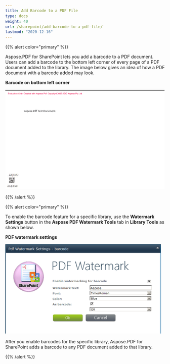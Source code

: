 ```yaml
---
title: Add Barcode to a PDF File
type: docs
weight: 40
url: /sharepoint/add-barcode-to-a-pdf-file/
lastmod: "2020-12-16"
---
```


{{% alert color="primary" %}}

Aspose.PDF for SharePoint lets you add a barcode to a PDF document. Users can add a barcode to the bottom left corner of every page of a PDF document added to the library. The image below gives an idea of how a PDF document with a barcode added may look.

**Barcode on bottom left corner**

![todo:image_alt_text](add-barcode-to-a-pdf-file_1.png)

{{% /alert %}}

{{% alert color="primary" %}}

To enable the barcode feature for a specific library, use the **Watermark Settings** button in the **Aspose PDF Watermark Tools** tab in **Library Tools** as shown below.

**PDF watermark settings**

![todo:image_alt_text](add-barcode-to-a-pdf-file_2.png)

After you enable barcodes for the specific library, Aspose.PDF for SharePoint adds a barcode to any PDF document added to that library.

{{% /alert %}}
